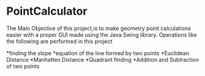 # PointCalculator
The Main Objective of this project,is to make geometry point calculations easier with a proper GUI made using the Java Swing library. Operations like the following are performed in this project

*finding the slope
*equation of the line formed by two points
*Euclidean Distance
*Manhatten Distance
*Quadrant finding
*Addition and Subtraction of two points
